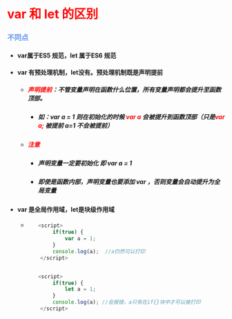 # <font color='red'>var 和 let 的区别</font>



### <font color='cornflowerblue'>不同点</font>

- #### var属于ES5 规范，let 属于ES6 规范

  

- #### var 有预处理机制，let没有。预处理机制既是声明提前

  - ##### <font color='red'>声明提前</font>：不管变量声明在函数什么位置，所有变量声明都会提升至函数顶部。

    - ##### 如：var a = 1 则在初始化的时候 <font color='red'>var a </font>会被提升到函数顶部（只是<font color='red'>var a;</font> 被提前 a=1 不会被提前）

  - ##### <font color='red'>注意</font>

    - ##### 声明变量一定要初始化 即 var a = 1

    - ##### 即使是函数内部，声明变量也要添加 var ，否则变量会自动提升为全局变量

    

- #### var 是全局作用域，let是块级作用域

  - ```javascript
    　　<script>    
            if(true) {
                var a = 1;
            }
            console.log(a);  //a仍然可以打印
        </script>
    
    
    　　<script>
            if(true) {
                let a = 1;
            }
            console.log(a); //会报错，a只有在if{}块中才可以被打印
        </script>
    ```

    

